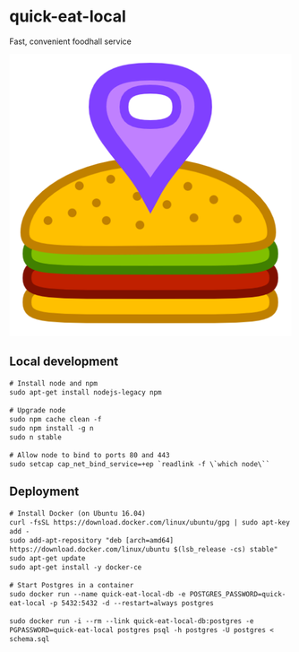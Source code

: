 # quick-eat-local
Fast, convenient foodhall service

![Quick Eat Local Icon](quick-eat-local.png)

## Local development

```
# Install node and npm
sudo apt-get install nodejs-legacy npm

# Upgrade node
sudo npm cache clean -f
sudo npm install -g n
sudo n stable

# Allow node to bind to ports 80 and 443
sudo setcap cap_net_bind_service=+ep `readlink -f \`which node\``
```

## Deployment

```
# Install Docker (on Ubuntu 16.04)
curl -fsSL https://download.docker.com/linux/ubuntu/gpg | sudo apt-key add -
sudo add-apt-repository "deb [arch=amd64] https://download.docker.com/linux/ubuntu $(lsb_release -cs) stable"
sudo apt-get update
sudo apt-get install -y docker-ce

# Start Postgres in a container
sudo docker run --name quick-eat-local-db -e POSTGRES_PASSWORD=quick-eat-local -p 5432:5432 -d --restart=always postgres

sudo docker run -i --rm --link quick-eat-local-db:postgres -e PGPASSWORD=quick-eat-local postgres psql -h postgres -U postgres < schema.sql
```
